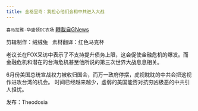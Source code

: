 ```yaml
---
title: 金格里奇：我担心他们会和中共进入大战
---
```

`喜马拉雅-华盛顿DC农场` [轉載自GNews](https://gnews.org/zh-hans/1561063/)

剪辑制作：绒绒兔   素材翻译：红色马克杯

老议长在FOX采访中表示了不支持提升债务上限，这会促使金融危机的爆发。而金融危机和潜在的台海危机甚至他所说的第三次世界大战息息相关。

6月份美国总统宣战权力被收归国会，而万一政府停摆，虎视眈眈的中共会把这视作进攻台湾的机会。 时间已经越来越少，虚弱的美国能否对抗穷凶极恶的中共引人担忧。





发布：Theodosia
